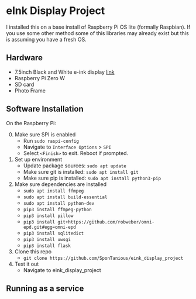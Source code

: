 # eInk Display Project
I installed this on a base install of Raspberry Pi OS lite (formally Raspbian). If you use some other method some of this libraries may already exist but this is assuming you have a fresh OS.

## Hardware
- 7.5inch Black and White e-ink display [link](https://www.waveshare.com/7.5inch-e-Paper-HAT.htm)
- Raspberry Pi Zero W
- SD card
- Photo Frame

## Software Installation
On the Raspberry Pi:

0. Make sure SPI is enabled
   * Run `sudo raspi-config`
   * Navigate to `Interface Options` > `SPI`
   * Select `<Finish>` to exit. Reboot if prompted.
1. Set up environment
   * Update package sources: `sudo apt update`
   * Make sure git is installed: `sudo apt install git`
   * Make sure pip is installed: `sudo apt install python3-pip`
2. Make sure dependencies are installed
   * `sudo apt install ffmpeg`
   * `sudo apt install build-essential`
   * `sudo apt install python-dev`
   * `pip3 install ffmpeg-python`
   * `pip3 install pillow`
   * `pip3 install git+https://github.com/robweber/omni-epd.git#egg=omni-epd`
   * `pip3 install sqlitedict`
   * `pip3 install uwsgi`
   * `pip3 install flask`
4. Clone this repo
   * `git clone https://github.com/SponTanious/eink_display_project`
5. Test it out
   * Navigate to eink_display_project

   
## Running as a service
